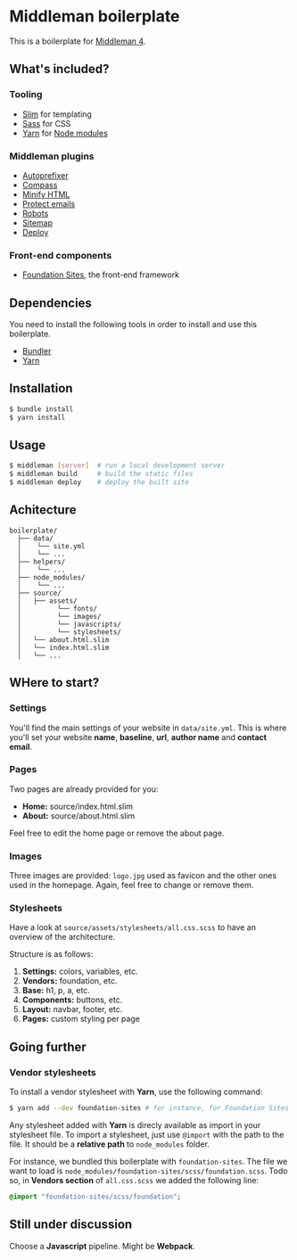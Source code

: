 # Middleman boilerplate

This is a boilerplate for [Middleman 4](http://middlemanapp.com/).

## What's included?

### Tooling

- [Slim](http://slim-lang.org/) for templating
- [Sass](http://sass-guidelin.es/) for CSS
- [Yarn](https://yarnpkg.com/) for [Node modules](http://npmjs.com/)

### Middleman plugins

- [Autoprefixer](https://github.com/middleman/middleman-autoprefixer)
- [Compass](http://compass-style.org/)
- [Minify HTML](https://github.com/middleman/middleman-minify-html)
- [Protect emails](https://github.com/amsardesai/middleman-protect-emails)
- [Robots](https://rubygems.org/gems/middleman-robots)
- [Sitemap](https://rubygems.org/gems/middleman-sitemap)
- [Deploy](https://rubygems.org/gems/middleman-deploy)

### Front-end components

- [Foundation Sites](http://foundation.zurb.com/sites/docs/), the front-end framework

## Dependencies

You need to install the following tools in order to install and use this boilerplate.

- [Bundler](http://bundler.io/)
- [Yarn](https://yarnpkg.com/)

## Installation

```bash
$ bundle install
$ yarn install
```

## Usage

```bash
$ middleman [server]  # run a local development server
$ middleman build     # build the static files
$ middleman deploy    # deploy the built site
```

## Achitecture

```
boilerplate/
  ├── data/
  │    └── site.yml
  │    └── ...
  ├── helpers/
  │    └── ...
  ├── node_modules/
  │    └── ...
  ├── source/
  │   ├── assets/
  │         └── fonts/
  │         └── images/
  │         └── javascripts/
  │         └── stylesheets/
  │   └── about.html.slim
  │   └── index.html.slim
  │   └── ...
```

## WHere to start?

### Settings

You'll find the main settings of your website in `data/site.yml`.
This is where you'll set your website **name**, **baseline**, **url**, **author name** and **contact email**.

### Pages

Two pages are already provided for you:

- **Home:** source/index.html.slim
- **About:** source/about.html.slim

Feel free to edit the home page or remove the about page.

### Images

Three images are provided: `logo.jpg` used as favicon and the other ones used in the homepage.
Again, feel free to change or remove them.

### Stylesheets

Have a look at `source/assets/stylesheets/all.css.scss` to have an overview of the architecture.

Structure is as follows:

1. **Settings:** colors, variables, etc.
1. **Vendors:** foundation, etc.
1. **Base:** h1, p, a, etc.
1. **Components:** buttons, etc.
1. **Layout:** navbar, footer, etc.
1. **Pages:** custom styling per page

## Going further

### Vendor stylesheets

To install a vendor stylesheet with **Yarn**, use the following command:

```bash
$ yarn add --dev foundation-sites # for instance, for Foundation Sites
```

Any stylesheet added with **Yarn** is direcly available as import in your stylesheet file.
To import a stylesheet, just use `@import` with the path to the file. It should be a **relative path** to `node_modules` folder.

For instance, we bundled this boilerplate with `foundation-sites`. The file we want to load is `node_modules/foundation-sites/scss/foundation.scss`. Todo so, in **Vendors section** of `all.css.scss` we added the following line:

```sass
@import "foundation-sites/scss/foundation";
```

## Still under discussion

Choose a **Javascript** pipeline. Might be **Webpack**.
